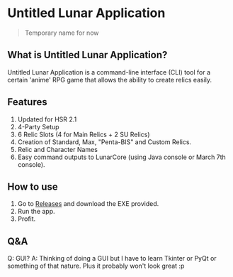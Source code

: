 # Untitled Lunar Application

> Temporary name for now

## What is Untitled Lunar Application?

Untitled Lunar Application is a command-line interface (CLI) tool for a certain 'anime' RPG game that allows the ability to create relics easily.

## Features

1. Updated for HSR 2.1
2. 4-Party Setup
3. 6 Relic Slots (4 for Main Relics + 2 SU Relics)
4. Creation of Standard, Max, "Penta-BIS" and Custom Relics.
5. Relic and Character Names
6. Easy command outputs to LunarCore (using Java console or March 7th console).

## How to use

1. Go to [Releases](https://github.com/Bronya-Rand/Untitled-Lunar-Application/releases) and download the EXE provided.
2. Run the app.
3. Profit.

## Q&A

Q: GUI?
A: Thinking of doing a GUI but I have to learn Tkinter or PyQt or something of that nature. Plus it probably won't look great :p

